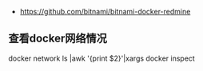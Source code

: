 * https://github.com/bitnami/bitnami-docker-redmine


## 查看docker网络情况
docker network ls |awk '{print $2}'|xargs docker inspect

